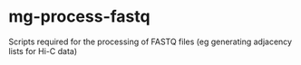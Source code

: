 # mg-process-fastq
Scripts required for the processing of FASTQ files (eg generating adjacency lists for Hi-C data)
